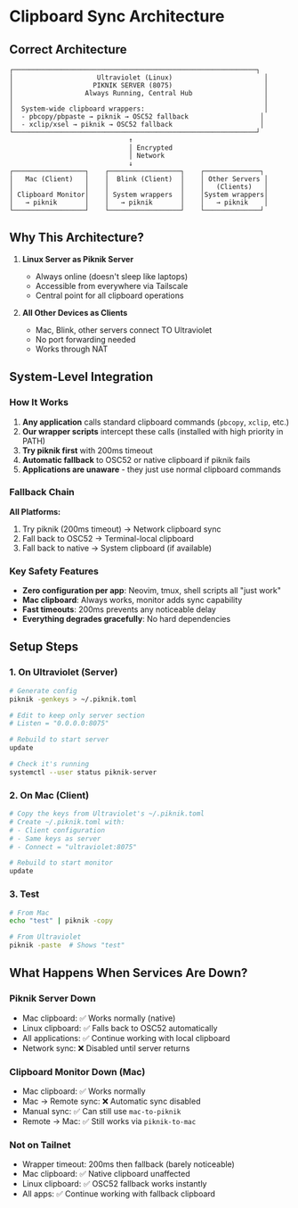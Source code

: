 # Clipboard Sync Architecture

## Correct Architecture

```
┌─────────────────────────────────────────────────────────────┐
│                     Ultraviolet (Linux)                       │
│                    PIKNIK SERVER (8075)                       │
│                  Always Running, Central Hub                  │
│                                                               │
│  System-wide clipboard wrappers:                              │
│  - pbcopy/pbpaste → piknik → OSC52 fallback                  │
│  - xclip/xsel → piknik → OSC52 fallback                      │
└─────────────────────────────────────────────────────────────┘
                              ↑
                              │ Encrypted
                              │ Network
                              ↓
┌──────────────────┐    ┌──────────────────┐    ┌──────────────┐
│   Mac (Client)   │    │  Blink (Client)  │    │ Other Servers │
│                  │    │                  │    │   (Clients)   │
│ Clipboard Monitor│    │ System wrappers  │    │System wrappers│
│   → piknik       │    │   → piknik       │    │   → piknik    │
└──────────────────┘    └──────────────────┘    └──────────────┘
```

## Why This Architecture?

1. **Linux Server as Piknik Server**
   - Always online (doesn't sleep like laptops)
   - Accessible from everywhere via Tailscale
   - Central point for all clipboard operations

2. **All Other Devices as Clients**
   - Mac, Blink, other servers connect TO Ultraviolet
   - No port forwarding needed
   - Works through NAT

## System-Level Integration

### How It Works
1. **Any application** calls standard clipboard commands (`pbcopy`, `xclip`, etc.)
2. **Our wrapper scripts** intercept these calls (installed with high priority in PATH)
3. **Try piknik first** with 200ms timeout
4. **Automatic fallback** to OSC52 or native clipboard if piknik fails
5. **Applications are unaware** - they just use normal clipboard commands

### Fallback Chain

**All Platforms:**
1. Try piknik (200ms timeout) → Network clipboard sync
2. Fall back to OSC52 → Terminal-local clipboard  
3. Fall back to native → System clipboard (if available)

### Key Safety Features
- **Zero configuration per app**: Neovim, tmux, shell scripts all "just work"
- **Mac clipboard**: Always works, monitor adds sync capability
- **Fast timeouts**: 200ms prevents any noticeable delay
- **Everything degrades gracefully**: No hard dependencies

## Setup Steps

### 1. On Ultraviolet (Server)
```bash
# Generate config
piknik -genkeys > ~/.piknik.toml

# Edit to keep only server section
# Listen = "0.0.0.0:8075"

# Rebuild to start server
update

# Check it's running
systemctl --user status piknik-server
```

### 2. On Mac (Client)
```bash
# Copy the keys from Ultraviolet's ~/.piknik.toml
# Create ~/.piknik.toml with:
# - Client configuration
# - Same keys as server
# - Connect = "ultraviolet:8075"

# Rebuild to start monitor
update
```

### 3. Test
```bash
# From Mac
echo "test" | piknik -copy

# From Ultraviolet
piknik -paste  # Shows "test"
```

## What Happens When Services Are Down?

### Piknik Server Down
- Mac clipboard: ✅ Works normally (native)
- Linux clipboard: ✅ Falls back to OSC52 automatically
- All applications: ✅ Continue working with local clipboard
- Network sync: ❌ Disabled until server returns

### Clipboard Monitor Down (Mac)
- Mac clipboard: ✅ Works normally
- Mac → Remote sync: ❌ Automatic sync disabled
- Manual sync: ✅ Can still use `mac-to-piknik`
- Remote → Mac: ✅ Still works via `piknik-to-mac`

### Not on Tailnet
- Wrapper timeout: 200ms then fallback (barely noticeable)
- Mac clipboard: ✅ Native clipboard unaffected
- Linux clipboard: ✅ OSC52 fallback works instantly
- All apps: ✅ Continue working with fallback clipboard